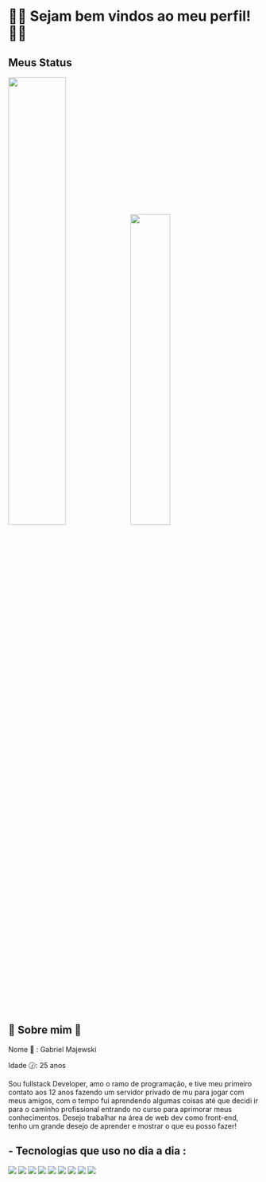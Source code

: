 <div>
  <h1> 🙋‍♂️ Sejam bem vindos ao meu perfil! 🙋‍♂️ </h1>
</div>

<div>
  <h2> Meus Status </h2>
  <img width='48%' aling='left' src='https://github-readme-stats.vercel.app/api?username=rekiell&show_icons=true&theme=radical'/>
  <img width='40%' aling='right'  src='https://github-readme-stats.vercel.app/api/top-langs/?username=rekiell&layout=compact'/>
</div>

<div>
  <h2> 🎈 Sobre mim 🎈 </h2>
    <p>
      Nome 📱 : Gabriel Majewski 
    </p>
    <p>
      Idade 🕝: 25 anos
    </p>  
   <p> 
      Sou fullstack Developer, amo o ramo de programação, e tive meu primeiro contato aos 12 anos fazendo um  servidor privado de mu para jogar com meus amigos, com o tempo fui aprendendo algumas coisas até que decidi ir para o caminho profissional entrando no curso para aprimorar meus conhecimentos. Desejo trabalhar na área de web dev como front-end, tenho um grande desejo de aprender e mostrar o que eu posso fazer! 
  </p>
</div>

<div>
  <h2> - Tecnologias que uso no dia a dia : </h2>
  
  <img src='https://img.shields.io/badge/HTML5-E34F26?style=for-the-badge&logo=html5&logoColor=white'/>
  <img src='https://img.shields.io/badge/CSS3-1572B6?style=for-the-badge&logo=css3&logoColor=white'/>      
  <img src='https://img.shields.io/badge/JavaScript-F7DF1E?style=for-the-badge&logo=javascript&logoColor=black'/> 
  <img src='https://img.shields.io/badge/MySQL-005C84?style=for-the-badge&logo=mysql&logoColor=white'/>
  <img src='https://img.shields.io/badge/GIT-E44C30?style=for-the-badge&logo=git&logoColor=white'/> 
  <img src='https://img.shields.io/badge/Node.js-43853D?style=for-the-badge&logo=node.js&logoColor=white'/>
  <img src='https://img.shields.io/badge/React-20232A?style=for-the-badge&logo=react&logoColor=61DAFB'/>
  <img src='https://img.shields.io/badge/Sass-CC6699?style=for-the-badge&logo=sass&logoColor=white'/>
  <img src='https://img.shields.io/badge/Handlebars.js-f0772b?style=for-the-badge&logo=handlebarsdotjs&logoColor=black'/>
</div>
